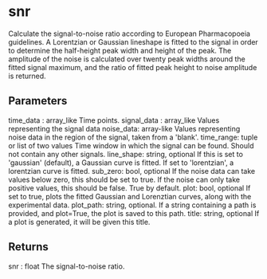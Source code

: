# snr

Calculate the signal-to-noise ratio according to European Pharmacopoeia
guidelines. A Lorentzian or Gaussian lineshape is fitted to the signal in
order to determine the half-height peak width and height of the peak. The
amplitude of the noise is calculated over twenty peak widths around the
fitted signal maximum, and the ratio of fitted peak height to noise amplitude
is returned.

Parameters
----------
time_data : array_like
    Time points.
signal_data : array_like
    Values representing the signal data
noise_data: array-like
    Values representing noise data in the region of the signal, taken from
    a 'blank'.
time_range: tuple or list of two values
    Time window in which the signal can be found. Should not contain any
    other signals.
line_shape: string, optional
    If this is set to 'gaussian' (default), a Gaussian curve is fitted. If
    set to 'lorentzian', a lorentzian curve is fitted.
sub_zero: bool, optional
    If the noise data can take values below zero, this should be set to
    true. If the noise can only take positive values, this should be false.
    True by default.
plot: bool, optional
    If set to true, plots the fitted Gaussian and Lorenztian curves, along
    with the experimental data.
plot_path: string, optional.
    If a string containing a path is provided, and plot=True, the plot is
    saved to this path.
title: string, optional
    If a plot is generated, it will be given this title.

Returns
-------
snr : float
    The signal-to-noise ratio.
